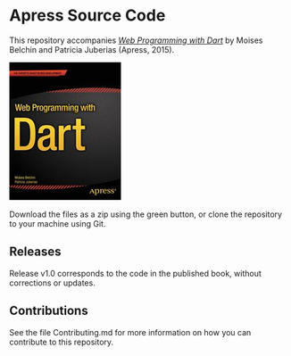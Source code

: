 # Apress Source Code

This repository accompanies [*Web Programming with Dart*](http://www.apress.com/9781484205570) by Moises Belchin and Patricia Juberias (Apress, 2015).

![Cover image](9781484205570.jpg)

Download the files as a zip using the green button, or clone the repository to your machine using Git.

## Releases

Release v1.0 corresponds to the code in the published book, without corrections or updates.

## Contributions

See the file Contributing.md for more information on how you can contribute to this repository.
